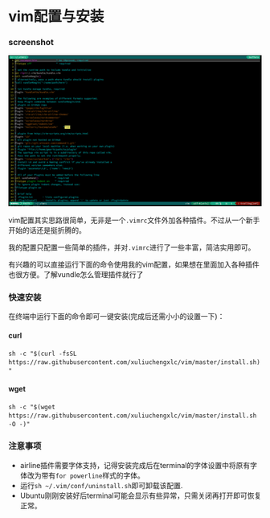 # vim配置与安装

### screenshot
![screenshot](screenshot.png)

vim配置其实思路很简单，无非是一个`.vimrc`文件外加各种插件。不过从一个新手开始的话还是挺折腾的。

我的配置只配置一些简单的插件，并对`.vimrc`进行了一些丰富，简洁实用即可。

有兴趣的可以直接运行下面的命令使用我的vim配置，如果想在里面加入各种插件也很方便。了解vundle怎么管理插件就行了


### 快速安装

在终端中运行下面的命令即可一键安装(完成后还需小小的设置一下)：

#### curl
`
sh -c "$(curl -fsSL https://raw.githubusercontent.com/xuliuchengxlc/vim/master/install.sh)"
`
#### wget
`
sh -c "$(wget https://raw.githubusercontent.com/xuliuchengxlc/vim/master/install.sh -O -)"
`

### 注意事项

- airline插件需要字体支持，记得安装完成后在terminal的字体设置中将原有字体改为带有`for powerline`样式的字体。
- 运行`sh ~/.vim/conf/uninstall.sh`即可卸载该配置.
- Ubuntu刚刚安装好后terminal可能会显示有些异常，只需关闭再打开即可恢复正常。
